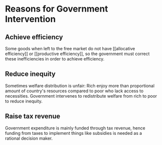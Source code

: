 # Reasons for Government Intervention

## Achieve efficiency
Some goods when left to the free market do not have [[allocative efficiency]] or [[productive efficiency]], so the government must correct these inefficiencies in order to achieve efficiency.

## Reduce inequity
Sometimes welfare distribution is unfair: Rich enjoy more than proportional amount of country's resources compared to poor who lack access to necessities. Government intervenes to redistribute welfare from rich to poor to reduce inequity. 

## Raise tax revenue 
Government expenditure is mainly funded through tax revenue, hence funding from taxes to implement things like subsidies is needed as a rational decision maker. 

